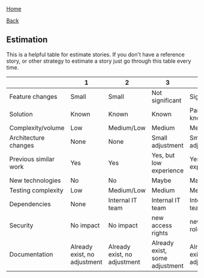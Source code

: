 [Home](/)

[Back](../index.md)

## Estimation
This is a helpful table for estimate stories. If you don't have a reference story, or other strategy to estimate a story just go through this table every time.  

|   |1|2|3|5|8|13|
|---|---|---|---|---|---|---|
|Feature changes|Small|Small|Not significant|Significant|New functionality|New functionality|   
|Solution|Known|Known|Known|Partially known|Unknown|Unknown|
|Complexity/volume|Low|Medium/Low|Medium|Medium/High|High|Very High|
|Architecture changes|None|None|Small adjustment|Small adjustment|Significant changes|Big changes|
|Previous similar work|Yes|Yes|Yes, but low experience|Yes, but low experience|No|No|
|New technologies|No|No|Maybe|Maybe|Yes|Yes|
|Testing complexity|Low|Medium/Low|Medium|Medium/High|High|Unknown|
|Dependencies|None|Internal IT team|Internal IT team|Internal IT team|External providers|External providers|
|Security|No impact|No impact|new access rights|new access roles|new security concept|Unknown impact|
|Documentation|Already exist, no adjustment|Already exist, no adjustment|Already exist, some adjustment|Already exist, a lot adjustments|Non existent|Non existent|